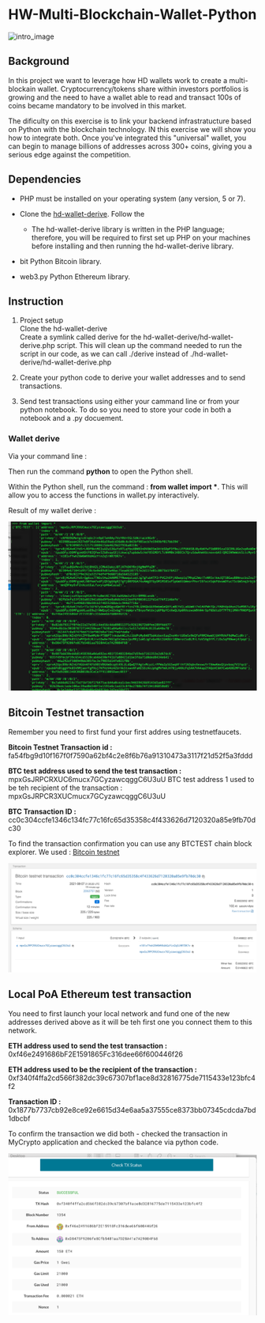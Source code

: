 # HW-Multi-Blockchain-Wallet-Python
![intro_image](./images/newtons-coin-cradle.jpg)

## Background
In this project we want to leverage how HD wallets work to create a multi-blockain wallet. Cryptocurrency/tokens share within investors portfolios is growing and the need to have a wallet able to read and transact 100s of coins became mandatory to be involved in this market. 

The dificulty on this exercise is to link your backend infrastratucture based on Python with the blockchain technology. IN this exercise we will show you how to integrate both. 
Once you've integrated this "universal" wallet, you can begin to manage billions of addresses across 300+ coins, giving
you a serious edge against the competition.

## Dependencies 
* PHP must be installed on your operating system (any version, 5 or 7).

* Clone the [hd-wallet-derive](https://github.com/dan-da/hd-wallet-derive). Follow the 
  * The hd-wallet-derive library is written in the PHP language; therefore, you will be required to first set up PHP on your machines before installing and then running the hd-wallet-derive library.

* bit Python Bitcoin library.

* web3.py Python Ethereum library.


## Instruction

1. Project setup<br>
Clone the hd-wallet-derive<br>
Create a symlink called derive for the hd-wallet-derive/hd-wallet-derive.php script. This will clean up the command needed to run the script in our code, as we can call ./derive instead of ./hd-wallet-derive/hd-wallet-derive.php<br>

1. Create your python code to derive your wallet addresses and to send transactions.

2. Send test transactions using either your cammand line or from your python notebook. To do so you need to store your code in both a notebook and a .py docuement.

### Wallet derive
Via your command line : 

Then run the command __python__ to open the Python shell.

Within the Python shell, run the command : __from wallet import *__. This will allow you to access the functions in wallet.py interactively.

Result of my wallet derive : 

![wallet_object](./images/Wallet_terminal.png)

## Bitcoin Testnet transaction
Remember you need to first fund your first addres using testnetfaucets. 

 __Bitcoin Testnet Transaction id :__ <br>fa54fbg9d10f167f0f7590a62bf4c2e8f6b76a91310473a3117f21d52f5a3fddd

__BTC test address used to send the test transaction :__<br> mpxGsJRPCRXUC6mucx7GCyzawcqggC6U3uU
BTC test address 1 used to be teh recipient of the transaction : mpxGsJRPCR3XUCmucx7GCyzawcqggC6U3uU

__BTC Transaction ID :__<br> cc0c304ccfe1346c134fc77c16fc65d35358c4f433626d7120320a85e9fb70dc30

To find the transaction confirmation you can use any BTCTEST chain block explorer. We used : [Bitcoin testnet](https://tbtc.bitaps.com/)

![BTCTEST_tx](./images/BTCTEST_tx.png)

 
## Local PoA Ethereum test transaction

You need to first launch your local network and fund one of the new addresses derived above as it will be teh first one you connect them to this network. 

__ETH address used to send the test 
transaction :__<br> 0xf46e2491686bF2E1591865Fc316dee66f600446f26

__ETH address used to be the recipient of the transaction :__<br> 0xf340f4ffa2cd566f382dc39c67307bf1ace8d32816775de7115433e123bfc4f2

__Transaction ID :__<br> 0x1877b7737cb92e8ce92e6615d34e6aa5a37555ce8373bb07345cdcda7bd1dbcbf

To confirm the transaction we did both - checked the transaction in MyCrypto application and checked the balance via python code. 

![ETH_tx](./images/ETH_tx.png)
